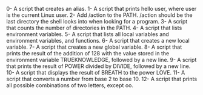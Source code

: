 0- A script that creates an alias.
1- A script that prints hello user, where user is the current Linux user.
2- Add /action to the PATH. /action should be the last directory the shell looks into when looking for a program.
3- A script that counts the number of directories in the PATH.
4- A script that lists environment variables.
5- A script that lists all local variables and environment variables, and functions.
6- A script that creates a new local variable.
7- A script that creates a new global variable.
8- A script that prints the result of the addition of 128 with the value stored in the environment variable TRUEKNOWLEDGE, followed by a new line.
9- A script that prints the result of POWER divided by DIVIDE, followed by a new line.
10- A script that displays the result of BREATH to the power LOVE.
11- A script that converts a number from base 2 to base 10.
12- A script that prints all possible combinations of two letters, except oo.
